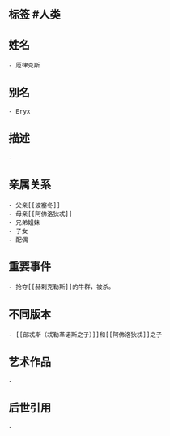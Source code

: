 ## 标签  #人类
## 姓名
	- 厄律克斯
## 别名
	- Eryx
## 描述
	-
## 亲属关系
	- 父亲[[波塞冬]]
	- 母亲[[阿佛洛狄忒]]
	- 兄弟姐妹
	- 子女
	- 配偶
## 重要事件
	- 抢夺[[赫剌克勒斯]]的牛群，被杀。
## 不同版本
	- [[部忒斯（忒勒革诺斯之子）]]和[[阿佛洛狄忒]]之子
## 艺术作品
	-
## 后世引用
	-
